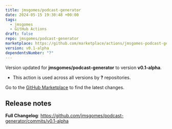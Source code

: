 ```yaml
---
title: jmsgomes/podcast-generator
date: 2024-05-15 19:30:48 +00:00
tags:
  - jmsgomes
  - GitHub Actions
draft: false
repo: jmsgomes/podcast-generator
marketplace: https://github.com/marketplace/actions/jmsgomes-podcast-generator
version: v0.1-alpha
dependentsNumber: "?"
---
```



Version updated for **jmsgomes/podcast-generator** to version **v0.1-alpha**.
- This action is used across all versions by **?** repositories.

Go to the [GitHub Marketplace](https://github.com/marketplace/actions/jmsgomes-podcast-generator) to find the latest changes.

## Release notes

**Full Changelog**: https://github.com/jmsgomes/podcast-generator/commits/v0.1-alpha
